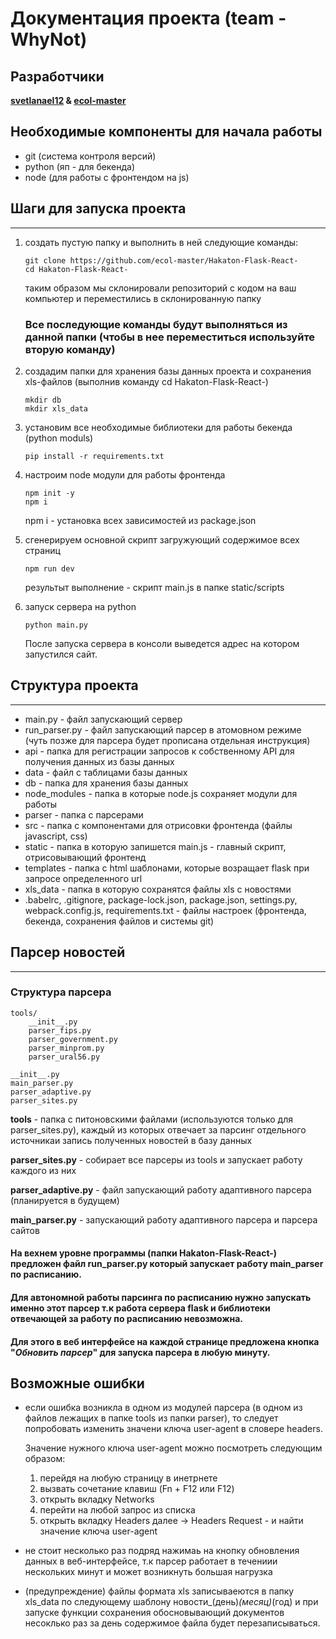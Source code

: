 # Документация проекта (team - WhyNot)

## Разработчики
**[svetlanael12](https://github.com/svetlanael12) & [ecol-master](https://github.com/ecol-master?tab=followers)**

## Необходимые компоненты для начала работы
* git (система контроля версий)
* python (яп - для бекенда)
* node (для работы с фронтендом на js)

## Шаги для запуска проекта
---
1) создать пустую папку и выполнить в ней следующие команды:
    ```
    git clone https://github.com/ecol-master/Hakaton-Flask-React-
    cd Hakaton-Flask-React-
    ```
    таким образом мы склонировали репозиторий с кодом на ваш компьютер и переместились в склонированную папку

    ### Все последующие команды будут выполняться из данной папки (чтобы в нее переместиться используйте вторую команду)

2) создадим папки для хранения базы данных проекта и сохранения xls-файлов (выполнив команду cd Hakaton-Flask-React-)
    ```
    mkdir db
    mkdir xls_data
    ```
3) установим все необходимые библиотеки для работы бекенда (python moduls)
    ```
    pip install -r requirements.txt
    ```

4) настроим node модули для работы фронтенда
    ```
    npm init -y
    npm i
    ```
    npm i - установка всех зависимостей из package.json

5) сгенерируем основной скрипт загружующий содержимое всех страниц
    ```
    npm run dev
    ```
    результыт выполнение - скрипт main.js в папке static/scripts

6) запуск сервера на python 
    ```
    python main.py
    ```

    После запуска сервера в консоли выведется адрес на котором запустился сайт.

## Структура проекта
---

* main.py - файл запускающий сервер
* run_parser.py - файл запускающий парсер в атомовном режиме (чуть позже для парсера будет прописана отдельная инструкция)
* api - папка для регистрации запросов к собственному API для получения данных из базы данных
* data - файл с таблицами базы данных
* db - папка для хранения базы данных
* node_modules - папка в которые node.js сохраняет модули для работы
* parser - папка с парсерами
* src - папка с компонентами для отрисовки фронтенда (файлы javascript, css)
* static - папка в которую запишется main.js - главный скрипт,  отрисовывающий фронтенд
* templates - папка с html шаблонами, которые возращает flask при запросе определенного url
* xls_data - папка в которую сохранятся файлы xls с новостями
* .babelrc, .gitignore, package-lock.json, package.json, settings.py, webpack.config.js, requirements.txt - файлы настроек (фронтенда, бекенда, сохранения файлов и системы git)


## Парсер новостей
---
### Структура парсера
```
tools/
    __init__.py
    parser_fips.py
    parser_government.py
    parser_minprom.py
    parser_ural56.py

__init__.py
main_parser.py
parser_adaptive.py
parser_sites.py
```

**tools** - папка  с питоновскими файлами  (используются только для parser_sites.py), каждый из которых отвечает за парсинг отдельного источникаи запись полученных новостей в базу данных

**parser_sites.py** - собирает все парсеры из tools и запускает работу каждого из них

**parser_adaptive.py** - файл запускающий работу адаптивного парсера (планируется в будущем)

**main_parser.py** - запускающий работу адаптивного парсера и парсера сайтов 

#### **На вехнем уровне программы (папки Hakaton-Flask-React-) предложен файл run_parser.py который запускает работу main_parser по расписанию.** 
#### **Для автономной работы парсинга по расписанию нужно запускать именно этот парсер т.к работа сервера flask и библиотеки отвечающей за работу по расписанию невозможна.** 
#### **Для этого в веб интерфейсе на каждой странице предложена кнопка "*Обновить парсер*" для запуска парсера в любую минуту.**


## Возможные ошибки
* если ошибка возникла в одном из модулей парсера (в одном из файлов лежащих в папке tools из папки parser), то следует попробовать изменить значени ключа user-agent в словере headers. 

    Значение нужного ключа user-agent можно посмотреть следующим образом:
    1) перейдя на любую страницу в инетрнете 
    2) вызвать сочетание клавиш (Fn + F12 или F12)
    3) открыть вкладку Networks 
    4) перейти на любой запрос из списка
    5) открыть вкладку Headers  далее -> Headers Request - и найти значение ключа user-agent

* не стоит несколько раз подряд нажимаь на кнопку обновления данных в веб-интерфейсе, т.к парсер работает в течениии нескольких минут и может возникнуть большая нагрузка 

* (предупреждение) файлы формата xls записываеются в папку xls_data по следующему шаблону новости_(день)_(месяц)_(год) и при запуске функции сохранения обосновывающий документов несоклько раз за день содержимое файла будет перезаписываться.


